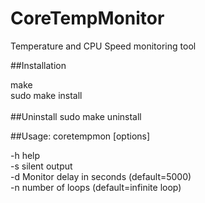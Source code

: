 # CoreTempMonitor
Temperature and CPU Speed monitoring tool

##Installation

make<br/>
sudo make install<br/>
<br/>
##Uninstall
sudo make uninstall<br/>

##Usage:
coretempmon [options]

-h	help<br/>
-s	silent output<br/>
-d <milliseconds>	Monitor delay in seconds (default=5000)<br/>
-n 	number of loops (default=infinite loop)<br/>
